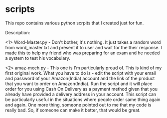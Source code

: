 # scripts

This repo contains various python scrpits that I created just for fun.

Description:

<1> Word-Master.py - Don't bother, it's nothing. It just takes a random word from word_master.txt and present it to user and wait for the their response. I made this to help my friend who was preparing for an exam and he needed a system to test his vocabulary.

<2> amaz-mech.py - This one is I'm particularly proud of. This is kind of my first original work. What you have to do is - edit the script with your email and password of your Amazon(India) account and the link of the product that you want to order on Amazon(India). Run the script and it will place order for you using Cash On Delivery as a payment method given that you already have provided a delivery address in your account.
This script can be particularly useful in the situations where people order same thing again and again.
One more thing, someone pointed out to me that my code is really bad. So, if someone can make it better, that would be great.
